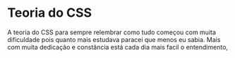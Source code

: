 # Teoria do CSS
 A teoria do CSS para sempre relembrar como tudo começou com muita dificuldade pois quanto mais estudava paracei que menos eu sabia.
 Mais com muita dedicação e constância está cada dia mais facil o entendimento,

